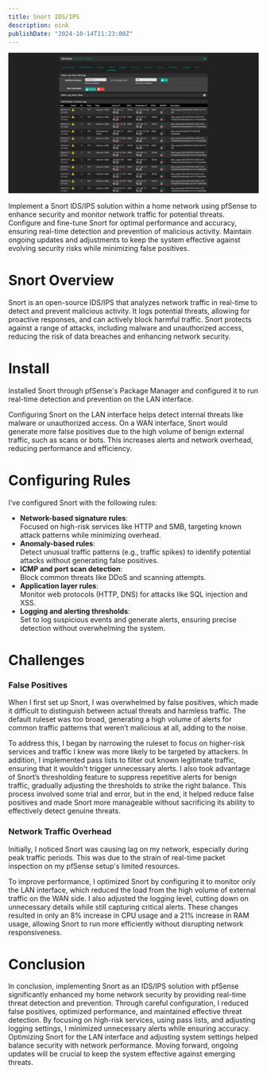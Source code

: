 ```yaml
---
title: Snort IDS/IPS
description: oink
publishDate: "2024-10-14T11:23:00Z"
---
```


![snort.png](./snort.png)

Implement a Snort IDS/IPS solution within a home network using pfSense to enhance security and monitor network traffic for potential threats. Configure and fine-tune Snort for optimal performance and accuracy, ensuring real-time detection and prevention of malicious activity. Maintain ongoing updates and adjustments to keep the system effective against evolving security risks while minimizing false positives.

# Snort Overview

Snort is an open-source IDS/IPS that analyzes network traffic in real-time to detect and prevent malicious activity. It logs potential threats, allowing for proactive responses, and can actively block harmful traffic. Snort protects against a range of attacks, including malware and unauthorized access, reducing the risk of data breaches and enhancing network security. 

# Install 
Installed Snort through pfSense's Package Manager and configured it to run real-time detection and prevention on the LAN interface.

Configuring Snort on the LAN interface helps detect internal threats like malware or unauthorized access. On a WAN interface, Snort would generate more false positives due to the high volume of benign external traffic, such as scans or bots. This increases alerts and network overhead, reducing performance and efficiency. 

# Configuring Rules
I’ve configured Snort with the following rules:

   - **Network-based signature rules**:  
  Focused on high-risk services like HTTP and SMB, targeting known attack patterns while minimizing overhead.
- **Anomaly-based rules**:  
  Detect unusual traffic patterns (e.g., traffic spikes) to identify potential attacks without generating false positives.
- **ICMP and port scan detection**:  
  Block common threats like DDoS and scanning attempts.
- **Application layer rules**:  
  Monitor web protocols (HTTP, DNS) for attacks like SQL injection and XSS.
- **Logging and alerting thresholds**:  
  Set to log suspicious events and generate alerts, ensuring precise detection without overwhelming the system. 

# Challenges

### False Positives
When I first set up Snort, I was overwhelmed by false positives, which made it difficult to distinguish between actual threats and harmless traffic. The default ruleset was too broad, generating a high volume of alerts for common traffic patterns that weren’t malicious at all, adding to the noise.

To address this, I began by narrowing the ruleset to focus on higher-risk services and traffic I knew was more likely to be targeted by attackers. In addition, I implemented pass lists to filter out known legitimate traffic, ensuring that it wouldn't trigger unnecessary alerts. I also took advantage of Snort’s thresholding feature to suppress repetitive alerts for benign traffic, gradually adjusting the thresholds to strike the right balance. This process involved some trial and error, but in the end, it helped reduce false positives and made Snort more manageable without sacrificing its ability to effectively detect genuine threats.

### Network Traffic Overhead 
Initially, I noticed Snort was causing lag on my network, especially during peak traffic periods. This was due to the strain of real-time packet inspection on my pfSense setup's limited resources.

To improve performance, I optimized Snort by configuring it to monitor only the LAN interface, which reduced the load from the high volume of external traffic on the WAN side. I also adjusted the logging level, cutting down on unnecessary details while still capturing critical alerts. These changes resulted in only an 8% increase in CPU usage and a 21% increase in RAM usage, allowing Snort to run more efficiently without disrupting network responsiveness.

# Conclusion
In conclusion, implementing Snort as an IDS/IPS solution with pfSense significantly enhanced my home network security by providing real-time threat detection and prevention. Through careful configuration, I reduced false positives, optimized performance, and maintained effective threat detection. By focusing on high-risk services, using pass lists, and adjusting logging settings, I minimized unnecessary alerts while ensuring accuracy. Optimizing Snort for the LAN interface and adjusting system settings helped balance security with network performance. Moving forward, ongoing updates will be crucial to keep the system effective against emerging threats.
